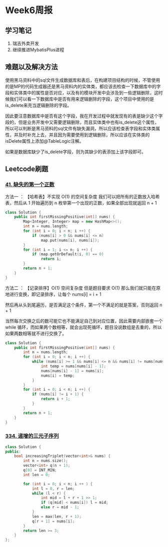 # Week6周报

## 学习笔记

1. 瑞吉外卖开发
2. 继续推进MybatisPlus进程

## 难题以及解决方法

使用黑马资料中的sql文件生成数据库和表后，在构建项目结构的时候，不管使用的是MP的代码生成器还是黑马资料内的实体类，都应该去检查一下数据库中的字段和实体类中的属性是否对应，以及有的模块开发中会涉及到一些逻辑删除，这时候我们可以看一下数据库中是否有用来逻辑删除的字段，这个项目中使用的是is_delete来充当逻辑删除的字段。

因此要注意数据库中是否有这个字段，我在开发过程中就发现有的表是缺少这个字段的，但是业务开发中又需要逻辑删除，而且实体类中也有is_delete这个属性，所以可以判断是黑马资料的sql文件有缺失漏洞，所以应该检查表字段和实体类属性，并及时补充上去，并且因为需要使用到逻辑删除，所以应该在实体类的isDelete属性上添加@TableLogic注解。

如果是数据库缺少了is_delete字段，则为其缺少的表添加上该字段即可。

## Leetcode刷题

### [41. 缺失的第一个正数](https://leetcode.cn/problems/first-missing-positive/)

方法一 ： 【哈希表】不实现 O(1) 的空间复杂度
我们可以把所有的正数放入哈希表，然后从 1 开始遍历到 n 枚举第一个出现的正数，如果全部出现就返回 n + 1

```c++
class Solution {
    public int firstMissingPositive(int[] nums) {
        Map<Integer, Integer> map = new HashMap<>();
        int n = nums.length;
        for (int i = 0; i < n; i ++) {
            if (nums[i] > 0 && nums[i] <= n)
                map.put(nums[i], nums[i]);
        }
        for (int i = 1; i <= n; i ++) {
            if (map.getOrDefault(i, 0) == 0) 
                return i;
        }
        return n + 1;
    }
}
```

方法二 ： 【记录排序】O(1) 空间复杂度
但是题目要求 O(1) 那么我们就只能在原地进行变换，即记录排序，让每个 nums[i] = i + 1

然后再从头到尾遍历，是否满足这个条件，第一个不满足的就是答案，否则返回 n + 1

当然每次交换之后的数可能它也不能满足自己到对应位置，因此需要内部嵌套一个 while 循环，而如果两个数相等，就会出现死循环，题目没说数组是去重的，所以如果两数相等就不进行交换了。

```c++
class Solution {
    public int firstMissingPositive(int[] nums) {
        int n = nums.length;
        for (int i = 0; i < n; i ++) {
            while (nums[i] >= 1 && nums[i] <= n && nums[i] != nums[nums[i] - 1]) {
                int temp = nums[nums[i] - 1];
                nums[nums[i] - 1] = nums[i];
                nums[i] = temp;
            }
        } 
        for (int i = 0; i < n; i ++) {
            if (nums[i] != i + 1) {
                return i + 1;
            }
        }
        return n + 1;
    }
}
```

### [334. 递增的三元子序列](https://leetcode.cn/problems/increasing-triplet-subsequence/)

```c++
class Solution {
public:
    bool increasingTriplet(vector<int>& nums) {
        int n = nums.size();
        vector<int> q(n + 1);
        q[0] = INT_MIN;
        int len = 0;

        for (int i = 0; i < n; i ++ ) {
            int l = 0, r = len;
            while (l < r) {
                int mid = l + r + 1 >> 1;
                if (q[mid] < nums[i]) l = mid;
                else r = mid - 1;
            }
            len = max(len, r + 1);
            q[r + 1] = nums[i];
        }
        return len >= 3;
    }
};
```

